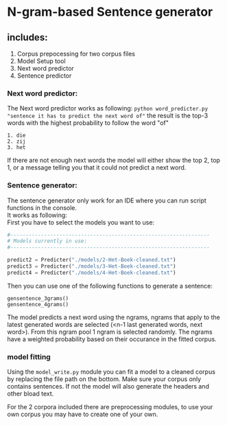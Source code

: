 # N-gram-based Sentence generator

## includes:
1. Corpus prepocessing for two corpus files
2. Model Setup tool
3. Next word predictor
4. Sentence predictor

### Next word predictor:
The Next word predictor works as following: 
```python word_predicter.py "sentence it has to predict the next word of"```
the result is the top-3 words with the highest probability to follow the word "of"
```
1. die
2. zij
3. het
```
If there are not enough next words the model will either show the top 2, top 1, or a message telling you that it could not predict a next word.

### Sentence generator:
The sentence generator only work for an IDE where you can run script functions in the console.<br>
It works as following:<br>
First you have to select the models you want to use:<br>
```python
#-----------------------------------------------------------------
# Models currently in use:
#-----------------------------------------------------------------

predict2 = Predicter("./models/2-Het-Boek-cleaned.txt")
predict3 = Predicter("./models/3-Het-Boek-cleaned.txt")
predict4 = Predicter("./models/4-Het-Boek-cleaned.txt")
```

Then you can use one of the following functions to generate a sentence:
```
gensentence_3grams()
gensentence_4grams()
```
The model predicts a next word using the ngrams, ngrams that apply to the latest generated words are selected (\<n-1 last generated words, next word\>). From this ngram pool 1 ngram is selected randomly. 
The ngrams have a weighted probability based on their occurance in the fitted corpus.

### model fitting
Using the ```model_write.py``` module you can fit a model to a cleaned corpus by replacing the file path on the bottom.
Make sure your corpus only contains sentences. If not the model will also generate the headers and other bload text.

For the 2 corpora included there are preprocessing modules, to use your own corpus you may have to create one of your own.
